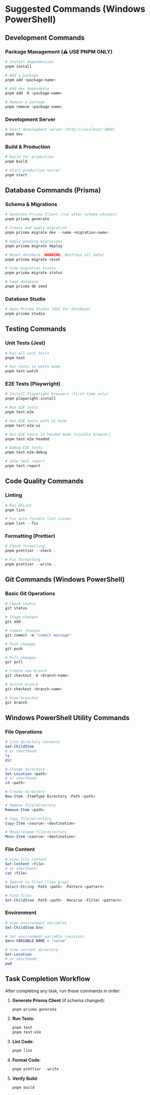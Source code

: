# Suggested Commands (Windows PowerShell)

## Development Commands

### Package Management (⚠️ USE PNPM ONLY)
```powershell
# Install dependencies
pnpm install

# Add a package
pnpm add <package-name>

# Add dev dependency
pnpm add -D <package-name>

# Remove a package
pnpm remove <package-name>
```

### Development Server
```powershell
# Start development server (http://localhost:3000)
pnpm dev
```

### Build & Production
```powershell
# Build for production
pnpm build

# Start production server
pnpm start
```

## Database Commands (Prisma)

### Schema & Migrations
```powershell
# Generate Prisma Client (run after schema changes)
pnpm prisma generate

# Create and apply migration
pnpm prisma migrate dev --name <migration-name>

# Apply pending migrations
pnpm prisma migrate deploy

# Reset database (WARNING: destroys all data)
pnpm prisma migrate reset

# View migration status
pnpm prisma migrate status

# Seed database
pnpm prisma db seed
```

### Database Studio
```powershell
# Open Prisma Studio (GUI for database)
pnpm prisma studio
```

## Testing Commands

### Unit Tests (Jest)
```powershell
# Run all unit tests
pnpm test

# Run tests in watch mode
pnpm test:watch
```

### E2E Tests (Playwright)
```powershell
# Install Playwright browsers (first time only)
pnpm playwright:install

# Run E2E tests
pnpm test:e2e

# Run E2E tests with UI mode
pnpm test:e2e:ui

# Run E2E tests in headed mode (visible browser)
pnpm test:e2e:headed

# Debug E2E tests
pnpm test:e2e:debug

# Show test report
pnpm test:report
```

## Code Quality Commands

### Linting
```powershell
# Run ESLint
pnpm lint

# Fix auto-fixable lint issues
pnpm lint --fix
```

### Formatting (Prettier)
```powershell
# Check formatting
pnpm prettier --check .

# Fix formatting
pnpm prettier --write .
```

## Git Commands (Windows PowerShell)

### Basic Git Operations
```powershell
# Check status
git status

# Stage changes
git add .

# Commit changes
git commit -m "commit message"

# Push changes
git push

# Pull changes
git pull

# Create new branch
git checkout -b <branch-name>

# Switch branch
git checkout <branch-name>

# View branches
git branch
```

## Windows PowerShell Utility Commands

### File Operations
```powershell
# List directory contents
Get-ChildItem
# or shorthand:
ls
dir

# Change directory
Set-Location <path>
# or shorthand:
cd <path>

# Create directory
New-Item -ItemType Directory -Path <path>

# Remove file/directory
Remove-Item <path>

# Copy file/directory
Copy-Item <source> <destination>

# Move/rename file/directory
Move-Item <source> <destination>
```

### File Content
```powershell
# View file content
Get-Content <file>
# or shorthand:
cat <file>

# Search in files (like grep)
Select-String -Path <path> -Pattern <pattern>

# Find files
Get-ChildItem -Path <path> -Recurse -Filter <pattern>
```

### Environment
```powershell
# View environment variables
Get-ChildItem Env:

# Set environment variable (session)
$env:VARIABLE_NAME = "value"

# View current directory
Get-Location
# or shorthand:
pwd
```

## Task Completion Workflow

After completing any task, run these commands in order:

1. **Generate Prisma Client** (if schema changed):
   ```powershell
   pnpm prisma generate
   ```

2. **Run Tests**:
   ```powershell
   pnpm test
   pnpm test:e2e
   ```

3. **Lint Code**:
   ```powershell
   pnpm lint
   ```

4. **Format Code**:
   ```powershell
   pnpm prettier --write .
   ```

5. **Verify Build**:
   ```powershell
   pnpm build
   ```
